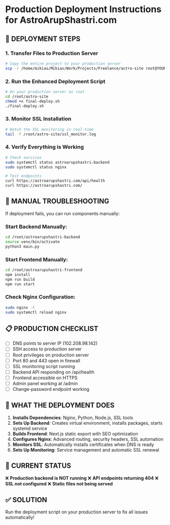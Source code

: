 # Production Deployment Instructions for AstroArupShastri.com

## 🚀 DEPLOYMENT STEPS

### 1. Transfer Files to Production Server
```bash
# Copy the entire project to your production server
scp -r /home/mikias/Mikias/Work/Projects/Freelance/astro-site root@YOUR_SERVER_IP:/root/
```

### 2. Run the Enhanced Deployment Script
```bash
# On your production server as root
cd /root/astro-site
chmod +x final-deploy.sh
./final-deploy.sh
```

### 3. Monitor SSL Installation
```bash
# Watch the SSL monitoring in real-time
tail -f /root/astro-site/ssl_monitor.log
```

### 4. Verify Everything is Working
```bash
# Check services
sudo systemctl status astroarupshastri-backend
sudo systemctl status nginx

# Test endpoints
curl https://astroarupshastri.com/api/health
curl https://astroarupshastri.com/
```

## 🔧 MANUAL TROUBLESHOOTING

If deployment fails, you can run components manually:

### Start Backend Manually:
```bash
cd /root/astroarupshastri-backend
source venv/bin/activate
python3 main.py
```

### Start Frontend Manually:
```bash
cd /root/astroarupshastri-frontend
npm install
npm run build
npm run start
```

### Check Nginx Configuration:
```bash
sudo nginx -t
sudo systemctl reload nginx
```

## 📋 PRODUCTION CHECKLIST

- [ ] DNS points to server IP (102.208.98.142)
- [ ] SSH access to production server
- [ ] Root privileges on production server
- [ ] Port 80 and 443 open in firewall
- [ ] SSL monitoring script running
- [ ] Backend API responding on /api/health
- [ ] Frontend accessible on HTTPS
- [ ] Admin panel working at /admin
- [ ] Change-password endpoint working

## 🎯 WHAT THE DEPLOYMENT DOES

1. **Installs Dependencies**: Nginx, Python, Node.js, SSL tools
2. **Sets Up Backend**: Creates virtual environment, installs packages, starts systemd service
3. **Builds Frontend**: Next.js static export with SEO optimization
4. **Configures Nginx**: Advanced routing, security headers, SSL automation
5. **Monitors SSL**: Automatically installs certificates when DNS is ready
6. **Sets Up Monitoring**: Service management and automatic SSL renewal

## 🚨 CURRENT STATUS

❌ **Production backend is NOT running**
❌ **API endpoints returning 404**
❌ **SSL not configured**
❌ **Static files not being served**

## ✅ SOLUTION

Run the deployment script on your production server to fix all issues automatically!

